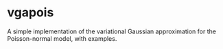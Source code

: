 # vgapois
A simple implementation of the variational Gaussian approximation for the Poisson-normal model, with examples.
